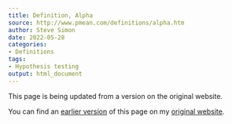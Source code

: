 ```yaml
---
title: Definition, Alpha
source: http://www.pmean.com/definitions/alpha.htm
author: Steve Simon
date: 2022-05-28
categories:
- Definitions
tags:
- Hypothesis testing
output: html_document
---
```


This page is being updated from a version on the original website.

<!---More--->


You can find an [earlier version][sim1] of this page on my [original website][sim2].

[sim1]: http://www.pmean.com/definitions/alpha.htm
[sim2]: http://www.pmean.com/original_site.html
